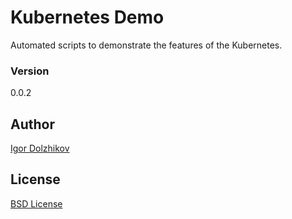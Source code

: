 Kubernetes Demo
===============

Automated scripts to demonstrate the features of the Kubernetes.

### Version

0.0.2

## Author

[Igor Dolzhikov](https://github.com/takama)

## License

[BSD License](https://github.com/takama/k8sdemo/blob/master/LICENSE)
